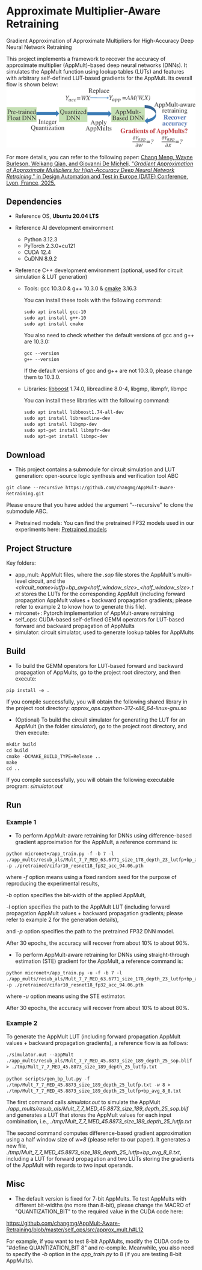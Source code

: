 # Approximate Multiplier-Aware Retraining
Gradient Approximation of Approximate Multipliers for High-Accuracy Deep Neural Network Retraining

This project implements a framework to recover the accuracy of approximate multiplier (AppMult)-based deep neural networks (DNNs).
It simulates the AppMult function using lookup tables (LUTs) and features with arbitrary self-defined LUT-based gradients for the AppMult.
Its overall flow is shown below:
<img src="./fig/flow.jpg" alt="flow" style="zoom: 100%;" />

For more details, you can refer to the following paper:
[Chang Meng, Wayne Burleson, Weikang Qian, and Giovanni De Micheli, "*Gradient Approximation of Approximate Multipliers for High-Accuracy Deep Neural Network Retraining*," in Design Automation and Test in Europe (DATE) Conference, Lyon, France, 2025.](./paper/DATE_2025_Approximate_Multiplier_Aware_DNN_Training.pdf)


## Dependencies 

- Reference OS, **Ubuntu 20.04 LTS** 

- Reference AI development environment
    - Python 3.12.3
    - PyTorch 2.3.0+cu121
    - CUDA 12.4
    - CuDNN 8.9.2

- Reference C++ development environment (optional, used for circuit simulation & LUT generation)

  - Tools: gcc 10.3.0 & g++ 10.3.0 & [cmake](https://cmake.org/) 3.16.3

    You can install these tools with the following command:

    ```shell
    sudo apt install gcc-10
    sudo apt install g++-10
    sudo apt install cmake
    ```

    You also need to check whether the default versions of gcc and g++ are 10.3.0:

    ```shell
    gcc --version
    g++ --version
    ```

    If the default versions of gcc and g++ are not 10.3.0, please change them to 10.3.0.

  - Libraries: [libboost](https://www.boost.org/) 1.74.0, libreadline 8.0-4, libgmp, libmpfr, libmpc

    You can install these libraries with the following command:

    ```shell
    sudo apt install libboost1.74-all-dev
    sudo apt install libreadline-dev
    sudo apt install libgmp-dev
    sudo apt-get install libmpfr-dev
    sudo apt-get install libmpc-dev
    ```

## Download

- This project contains a submodule for circuit simulation and LUT generation: open-source logic synthesis and verification tool ABC

```shell
git clone --recursive https://github.com/changmg/AppMult-Aware-Retraining.git
```

Please ensure that you have added the argument "--recursive" to clone the submodule ABC.

- Pretrained models: You can find the pretrained FP32 models used in our experiments here:
[Pretrained models](https://github.com/changmg/AppMult-Aware-Retraining/releases/tag/v1.0.0)

## Project Structure

Key folders:

- app_mult: AppMult files, where the *.sop* file stores the AppMult's multi-level circuit, and the *<circuit_name>_lutfp+bp_avg_<half_window_size>_<half_window_size>.txt* stores the LUTs for the corresponding AppMult (including forward propagation AppMult values + backward propagation gradients; please refer to example 2 to know how to generate this file).
- mirconet+: Pytorch implementation of AppMult-aware retraining
- self_ops: CUDA-based self-defined GEMM operators for LUT-based forward and backward propagation of AppMults
- simulator: circuit simulator, used to generate lookup tables for AppMults

## Build

- To build the GEMM operators for LUT-based forward and backward propagation of AppMults, go to the project root directory, and then execute:

```shell
pip install -e .
```

If you compile successfully, you will obtain the following shared library in the project root directory:
*approx_ops.cpython-312-x86_64-linux-gnu.so*


- (Optional) To build the circuit simulator for generating the LUT for an AppMult (in the folder *simulator*), go to the project root directory, and then execute:

```shell
mkdir build
cd build
cmake -DCMAKE_BUILD_TYPE=Release ..
make
cd ..
```

If you compile successfully, you will obtain the following executable program:
*simulator.out*

## Run

### Example 1 

- To perform AppMult-aware retraining for DNNs using difference-based gradient approximation for the AppMult, a reference command is:

```shell
python micronet+/app_train.py -f -b 7 -l ./app_mults/resub_als/Mult_7_7_MED_63.6771_size_178_depth_23_lutfp+bp_avg_8_8.txt -p ./pretrained/cifar10_resnet18_fp32_acc_94.06.pth
```
where *-f* option means using a fixed random seed for the purpose of reproducing the experimental results,

*-b* option specifies the bit-width of the applied AppMult,

*-l* option specifies the path to the AppMult LUT (including forward propagation AppMult values + backward propagation gradients; please refer to example 2 for the generation details),

and *-p* option specifies the path to the pretrained FP32 DNN model.

After 30 epochs, the accuracy will recover from about 10% to about 90%.

- To perform AppMult-aware retraining for DNNs using straight-through estimation (STE) gradient for the AppMult, a reference command is:

```shell
python micronet+/app_train.py -u -f -b 7 -l ./app_mults/resub_als/Mult_7_7_MED_63.6771_size_178_depth_23_lutfp+bp_avg_8_8.txt -p ./pretrained/cifar10_resnet18_fp32_acc_94.06.pth
```
where *-u* option means using the STE estimator.

After 30 epochs, the accuracy will recover from about 10% to about 80%.

### Example 2
To generate the AppMult LUT (including forward propagation AppMult values + backward propagation gradients),
a reference flow is as follows:

```shell
./simulator.out --appMult ./app_mults/resub_als/Mult_7_7_MED_45.8873_size_189_depth_25_sop.blif > ./tmp/Mult_7_7_MED_45.8873_size_189_depth_25_lutfp.txt

python scripts/gen_bp_lut.py -f ./tmp/Mult_7_7_MED_45.8873_size_189_depth_25_lutfp.txt -w 8 > ./tmp/Mult_7_7_MED_45.8873_size_189_depth_25_lutfp+bp_avg_8_8.txt
```

The first command calls *simulator.out* to simulate the AppMult *./app_mults/resub_als/Mult_7_7_MED_45.8873_size_189_depth_25_sop.blif* and generates a LUT that stores the AppMult values for each input combination, i.e., *./tmp/Mult_7_7_MED_45.8873_size_189_depth_25_lutfp.txt*

The second command computes difference-based gradient approximation using a half window size of *w=8* (please refer to our paper). It generates a new file, *./tmp/Mult_7_7_MED_45.8873_size_189_depth_25_lutfp+bp_avg_8_8.txt*, including a LUT for forward propagation and two LUTs storing the gradients of the AppMult with regards to two input operands.

## Misc
- The default version is fixed for 7-bit AppMults. To test AppMults with different bit-widths (no more than 8-bit), please change the MACRO of "QUANTIZATION_BIT" to the required value in the CUDA code here:

https://github.com/changmg/AppMult-Aware-Retraining/blob/master/self_ops/src/approx_mult.h#L12

For example, if you want to test 8-bit AppMults, modify the CUDA code to "#define QUANTIZATION_BIT 8" and re-compile.
Meanwhile, you also need to specify the *-b* option in the *app_train.py* to 8 (if you are testing 8-bit AppMults).
